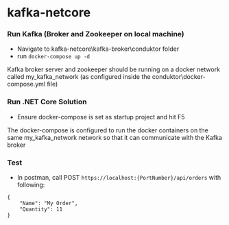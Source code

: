# kafka-netcore

### Run Kafka (Broker and Zookeeper on local machine)
- Navigate to kafka-netcore\kafka-broker\conduktor folder
- run `docker-compose up -d`

Kafka broker server and zookeeper should be running on a docker network called my_kafka_network (as configured inside the conduktor\docker-compose.yml file)

### Run .NET Core Solution
- Ensure docker-compose is set as startup project and hit F5

The docker-compose is configured to run the docker containers on the same my_kafka_network network so that it can communicate with the Kafka broker

### Test
- In postman, call POST `https://localhost:{PortNumber}/api/orders` with following:

```
{
    "Name": "My Order",
    "Quantity": 11
}
```
